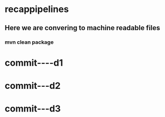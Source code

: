 # recappipelines
## Here we are convering to machine readable files 
### mvn clean package
# commit----d1
# commit---d2
# commit---d3